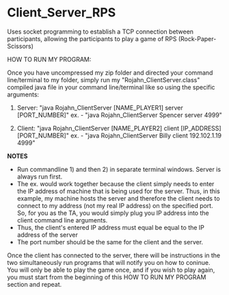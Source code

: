 # Client_Server_RPS
Uses socket programming to establish a TCP connection between participants, allowing the participants to play a game of RPS (Rock-Paper-Scissors)

HOW TO RUN MY PROGRAM:

Once you have uncompressed my zip folder and directed your command line/terminal to my folder, simply run my "Rojahn_ClientServer.class" compiled java file in your command line/terminal like so using the specific arguments:

1) Server: "java Rojahn_ClientServer [NAME_PLAYER1] server [PORT_NUMBER]"
     ex. - "java Rojahn_ClientServer Spencer server 4999"

2) Client: "java Rojahn_ClientServer [NAME_PLAYER2] client [IP_ADDRESS] [PORT_NUMBER]"
     ex. - "java Rojahn_ClientServer Billy client 192.102.1.19 4999"

**NOTES**
- Run commandline 1) and then 2) in separate terminal windows. Server is always run first.
- The ex. would work together because the client simply needs to enter the IP address of machine that is being used for the server. Thus, in this example, my machine hosts the server and therefore the client needs to connect to my address (not my real IP address) on the specified port. So, for you as the TA, you would simply plug you IP address into the client command line arguments.
- Thus, the client's entered IP address must equal be equal to the IP address of the server
- The port number should be the same for the client and the server.

Once the client has connected to the server, there will be instructions in the two simultaneously run programs that will notify you on how to coninue. You will only be able to play the game once, and if you wish to play again, you must start from the beginning of this HOW TO RUN MY PROGRAM section and repeat.
